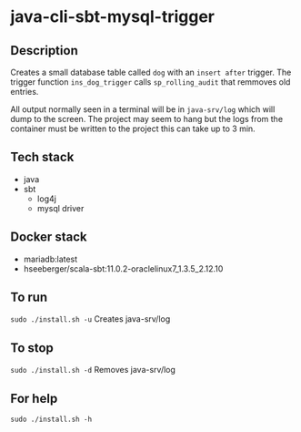 # java-cli-sbt-mysql-trigger

## Description
Creates a small database table
called `dog` with an `insert after` trigger.
The trigger function `ins_dog_trigger` calls `sp_rolling_audit`
that remmoves old entries. 


All output normally
seen in a terminal will be in `java-srv/log` which will dump to the screen. The project may seem to hang but the logs from the container must be written to the project this can take up to 3 min.

## Tech stack
- java
- sbt
  - log4j
  - mysql driver

## Docker stack
- mariadb:latest
- hseeberger/scala-sbt:11.0.2-oraclelinux7_1.3.5_2.12.10

## To run
`sudo ./install.sh -u`
Creates java-srv/log

## To stop
`sudo ./install.sh -d`
Removes java-srv/log

## For help
`sudo ./install.sh -h`

